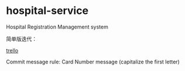 # hospital-service
Hospital Registration Management system

简单版迭代：

[trello](https://trello.com/b/x7uklRtO/hospital)

Commit message rule: Card Number  message (capitalize the first letter)

